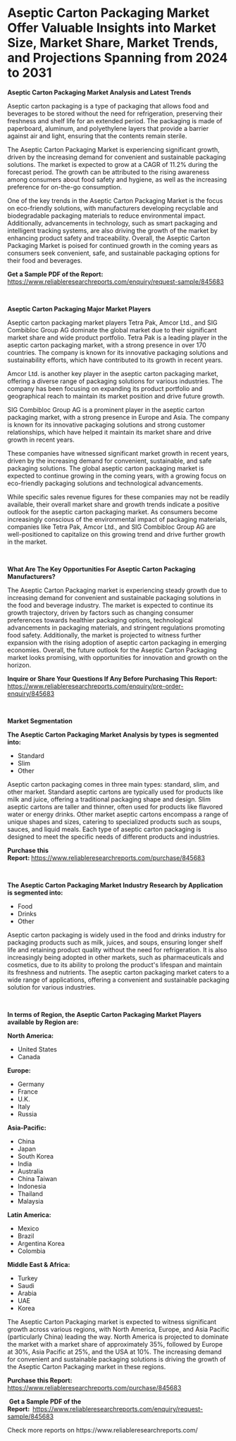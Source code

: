 <p><h1>Aseptic Carton Packaging Market Offer Valuable Insights into Market Size, Market Share, Market Trends, and Projections Spanning from 2024 to 2031</h1></p><p><strong>Aseptic Carton Packaging Market Analysis and Latest Trends</strong></p>
<p><p>Aseptic carton packaging is a type of packaging that allows food and beverages to be stored without the need for refrigeration, preserving their freshness and shelf life for an extended period. The packaging is made of paperboard, aluminum, and polyethylene layers that provide a barrier against air and light, ensuring that the contents remain sterile.</p><p>The Aseptic Carton Packaging Market is experiencing significant growth, driven by the increasing demand for convenient and sustainable packaging solutions. The market is expected to grow at a CAGR of 11.2% during the forecast period. The growth can be attributed to the rising awareness among consumers about food safety and hygiene, as well as the increasing preference for on-the-go consumption.</p><p>One of the key trends in the Aseptic Carton Packaging Market is the focus on eco-friendly solutions, with manufacturers developing recyclable and biodegradable packaging materials to reduce environmental impact. Additionally, advancements in technology, such as smart packaging and intelligent tracking systems, are also driving the growth of the market by enhancing product safety and traceability. Overall, the Aseptic Carton Packaging Market is poised for continued growth in the coming years as consumers seek convenient, safe, and sustainable packaging options for their food and beverages.</p></p>
<p><strong>Get a Sample PDF of the Report:&nbsp;</strong> <a href="https://www.reliableresearchreports.com/enquiry/request-sample/845683">https://www.reliableresearchreports.com/enquiry/request-sample/845683</a></p>
<p>&nbsp;</p>
<p><strong>Aseptic Carton Packaging Major Market Players</strong></p>
<p><p>Aseptic carton packaging market players Tetra Pak, Amcor Ltd., and SIG Combibloc Group AG dominate the global market due to their significant market share and wide product portfolio. Tetra Pak is a leading player in the aseptic carton packaging market, with a strong presence in over 170 countries. The company is known for its innovative packaging solutions and sustainability efforts, which have contributed to its growth in recent years.</p><p>Amcor Ltd. is another key player in the aseptic carton packaging market, offering a diverse range of packaging solutions for various industries. The company has been focusing on expanding its product portfolio and geographical reach to maintain its market position and drive future growth.</p><p>SIG Combibloc Group AG is a prominent player in the aseptic carton packaging market, with a strong presence in Europe and Asia. The company is known for its innovative packaging solutions and strong customer relationships, which have helped it maintain its market share and drive growth in recent years.</p><p>These companies have witnessed significant market growth in recent years, driven by the increasing demand for convenient, sustainable, and safe packaging solutions. The global aseptic carton packaging market is expected to continue growing in the coming years, with a growing focus on eco-friendly packaging solutions and technological advancements.</p><p>While specific sales revenue figures for these companies may not be readily available, their overall market share and growth trends indicate a positive outlook for the aseptic carton packaging market. As consumers become increasingly conscious of the environmental impact of packaging materials, companies like Tetra Pak, Amcor Ltd., and SIG Combibloc Group AG are well-positioned to capitalize on this growing trend and drive further growth in the market.</p></p>
<p>&nbsp;</p>
<p><strong>What Are The Key Opportunities For Aseptic Carton Packaging Manufacturers?</strong></p>
<p><p>The Aseptic Carton Packaging market is experiencing steady growth due to increasing demand for convenient and sustainable packaging solutions in the food and beverage industry. The market is expected to continue its growth trajectory, driven by factors such as changing consumer preferences towards healthier packaging options, technological advancements in packaging materials, and stringent regulations promoting food safety. Additionally, the market is projected to witness further expansion with the rising adoption of aseptic carton packaging in emerging economies. Overall, the future outlook for the Aseptic Carton Packaging market looks promising, with opportunities for innovation and growth on the horizon.</p></p>
<p><strong>Inquire or Share Your Questions If Any Before Purchasing This Report:</strong> <a href="https://www.reliableresearchreports.com/enquiry/pre-order-enquiry/845683">https://www.reliableresearchreports.com/enquiry/pre-order-enquiry/845683</a></p>
<p>&nbsp;</p>
<p><strong>Market Segmentation</strong></p>
<p><strong>The Aseptic Carton Packaging Market Analysis by types is segmented into:</strong></p>
<p><ul><li>Standard</li><li>Slim</li><li>Other</li></ul></p>
<p><p>Aseptic carton packaging comes in three main types: standard, slim, and other market. Standard aseptic cartons are typically used for products like milk and juice, offering a traditional packaging shape and design. Slim aseptic cartons are taller and thinner, often used for products like flavored water or energy drinks. Other market aseptic cartons encompass a range of unique shapes and sizes, catering to specialized products such as soups, sauces, and liquid meals. Each type of aseptic carton packaging is designed to meet the specific needs of different products and industries.</p></p>
<p><strong>Purchase this Report:&nbsp;</strong><a href="https://www.reliableresearchreports.com/purchase/845683">https://www.reliableresearchreports.com/purchase/845683</a></p>
<p>&nbsp;</p>
<p><strong>The Aseptic Carton Packaging Market Industry Research by Application is segmented into:</strong></p>
<p><ul><li>Food</li><li>Drinks</li><li>Other</li></ul></p>
<p><p>Aseptic carton packaging is widely used in the food and drinks industry for packaging products such as milk, juices, and soups, ensuring longer shelf life and retaining product quality without the need for refrigeration. It is also increasingly being adopted in other markets, such as pharmaceuticals and cosmetics, due to its ability to prolong the product's lifespan and maintain its freshness and nutrients. The aseptic carton packaging market caters to a wide range of applications, offering a convenient and sustainable packaging solution for various industries.</p></p>
<p>&nbsp;</p>
<p><strong>In terms of Region, the Aseptic Carton Packaging Market Players available by Region are:</strong></p>
<p>
    <p> <strong> North America: </strong>
        <ul>
            <li>United States</li>
            <li>Canada</li>
        </ul>
        </p> 
    <p> <strong> Europe: </strong>
        <ul>
            <li>Germany</li>
            <li>France</li>
            <li>U.K.</li>
            <li>Italy</li>
            <li>Russia</li>
        </ul>
        </p> 
    <p> <strong> Asia-Pacific: </strong>
        <ul>
            <li>China</li>
            <li>Japan</li>
            <li>South Korea</li>
            <li>India</li>
            <li>Australia</li>
            <li>China Taiwan</li>
            <li>Indonesia</li>
            <li>Thailand</li>
            <li>Malaysia</li>
        </ul>
        </p> 
    <p> <strong> Latin America: </strong>
        <ul>
            <li>Mexico</li>
            <li>Brazil</li>
            <li>Argentina Korea</li>
            <li>Colombia</li>
        </ul>
        </p> 
    <p> <strong> Middle East & Africa: </strong>
        <ul>
            <li>Turkey</li>
            <li>Saudi</li>
            <li>Arabia</li>
            <li>UAE</li>
            <li>Korea</li>
        </ul>
    </p>
    </p>
<p><p>The Aseptic Carton Packaging market is expected to witness significant growth across various regions, with North America, Europe, and Asia Pacific (particularly China) leading the way. North America is projected to dominate the market with a market share of approximately 35%, followed by Europe at 30%, Asia Pacific at 25%, and the USA at 10%. The increasing demand for convenient and sustainable packaging solutions is driving the growth of the Aseptic Carton Packaging market in these regions.</p></p>
<p><strong>Purchase this Report: </strong><a href="https://www.reliableresearchreports.com/purchase/845683">https://www.reliableresearchreports.com/purchase/845683</a></p>
<p>&nbsp;<strong>Get a Sample PDF of the Report:&nbsp;&nbsp;</strong><a href="https://www.reliableresearchreports.com/enquiry/request-sample/845683">https://www.reliableresearchreports.com/enquiry/request-sample/845683</a></p>
<p><strong></strong></p>
<p>Check more reports on https://www.reliableresearchreports.com/</p>